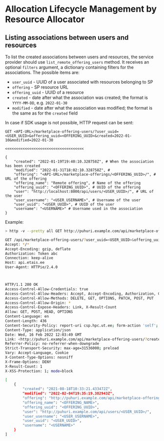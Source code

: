 # Allocation Lifecycle Management by Resource Allocator

## Listing associations between users and resources

To list the created associations between users and resources, the service provider should use `list_remote_offering_users` method. It receives an optional `filters` argument, a dictionary containing filters for the associations. The possible items are:

- `user_uuid` - UUID of a user associated with resources belonging to SP
- `offering` - SP resource URL
- `offering_uuid` - UUID of a resource
- `created` - date after what the association was created; the format is `YYYY-MM-DD`, e.g. `2022-01-30`
- `modified` - date after what the association was modified; the format is the same as for the `created` field

In case if SDK usage is not possible, HTTP request can be sent:

```http
GET <API-URL>/marketplace-offering-users/?user_uuid=<USER_UUID>&offering_uuid=<OFFERING_UUID>&created=2022-01-10&modified=2022-01-30

<<<<<<<<<<<<<<<<<<<<<<<<<<<<<<<<<<<<

{
    "created": "2022-01-19T19:40:10.328758Z", # When the association has been created
    "modified": "2022-01-31T18:02:10.328758Z", #
    "offering": "<API-URL>/marketplace-offerings/<OFFERING_UUID>/", # URL of the offering
    "offering_name": "Remote offering", # Name of the offering
    "offering_uuid": "<OFFERING_UUID>", # UUID of the offering
    "user": "http://localhost:8000/api/users/<USER_UUID>/", # URL of the user
    "user_username": "<USER_USERNAME>", # Username of the user
    "user_uuid": "<USER_UUID>", # UUID of the user
    "username": "<USERNAME>" # Username used in the association
}
```

Example:

```bash
> http -v --pretty all GET http://puhuri.example.com/api/marketplace-offering-users/ user_uuid==<USER_UUID> offering_uuid==<OFFERING_UUID> created==2021-08-17 Authorization:"Token <TOKEN>"

GET /api/marketplace-offering-users/?user_uuid=<USER_UUID>&offering_uuid=<OFFERING_UUID>&created=2021-08-17 HTTP/1.1
Accept: */*
Accept-Encoding: gzip, deflate
Authorization: Token abc
Connection: keep-alive
Host: api.etais.ee
User-Agent: HTTPie/2.4.0



HTTP/1.1 200 OK
Access-Control-Allow-Credentials: true
Access-Control-Allow-Headers: Accept, Accept-Encoding, Authorization, Content-Type, Origin, User-Agent, X-CSRFToken, X-Requested-With
Access-Control-Allow-Methods: DELETE, GET, OPTIONS, PATCH, POST, PUT
Access-Control-Allow-Origin: *
Access-Control-Expose-Headers: Link, X-Result-Count
Allow: GET, POST, HEAD, OPTIONS
Content-Language: en
Content-Length: 436
Content-Security-Policy: report-uri csp.hpc.ut.ee; form-action 'self';
Content-Type: application/json
Date: Wed, 16 Feb 2022 12:03:49 GMT
Link: <http://puhuri.example.com/api/marketplace-offering-users/?created=2021-08-17&offering_uuid=<OFFERING_UUID>&user_uuid=<USER_UUID>>; rel="first", <http://puhuri.example.com/api/marketplace-offering-users/?created=2021-08-17&offering_uuid=<OFFERING_UUID>&user_uuid=<USER_UUID>>; rel="last"
Referrer-Policy: no-referrer-when-downgrade
Strict-Transport-Security: max-age=31536000; preload
Vary: Accept-Language, Cookie
X-Content-Type-Options: nosniff
X-Frame-Options: DENY
X-Result-Count: 1
X-XSS-Protection: 1; mode=block

[
    {
        "created": "2021-08-18T10:33:21.433472Z",
        "modified": "2022-02-04T19:35:19.382943Z",
        "offering": "http://puhuri.example.com/api/marketplace-offerings/<OFFERING_UUID>/",
        "offering_name": "<OFFERING_NAME>",
        "offering_uuid": "<OFFERING_UUID>",
        "user": "http://puhuri.example.com/api/users/<USER_UUID>/",
        "user_username": "<USER_USERNAME>",
        "user_uuid": "<USER_UUID>",
        "username": "<USERNAME>"
    }
]
```
